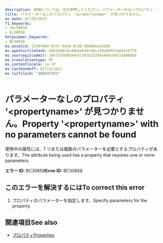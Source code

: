 ```yaml
---
description: 詳細については、次を参照してください。パラメーターのないプロパティ ' <propertyname> ' は見つかりません
title: パラメーターなしのプロパティ '<propertyname>' が見つかりません。
ms.date: 07/20/2015
f1_keywords:
- vbc30658
- bc30658
helpviewer_keywords:
- BC30658
ms.assetid: 225078d4-037c-44e0-8c98-08606ee2d28b
ms.openlocfilehash: 64b3560c8c4064e640c9dcef8a98923a693e5778
ms.sourcegitcommit: 10e719780594efc781b15295e499c66f316068b8
ms.translationtype: MT
ms.contentlocale: ja-JP
ms.lasthandoff: 02/14/2021
ms.locfileid: "100437502"
---
```

# <a name="property-propertyname-with-no-parameters-cannot-be-found"></a><span data-ttu-id="bcaf5-103">パラメーターなしのプロパティ '\<propertyname>' が見つかりません。</span><span class="sxs-lookup"><span data-stu-id="bcaf5-103">Property '\<propertyname>' with no parameters cannot be found</span></span>

<span data-ttu-id="bcaf5-104">使用中の属性には、1 つまたは複数のパラメーターを必要とするプロパティがあります。</span><span class="sxs-lookup"><span data-stu-id="bcaf5-104">The attribute being used has a property that requires one or more parameters.</span></span>  
  
 <span data-ttu-id="bcaf5-105">**エラー ID:** BC30658</span><span class="sxs-lookup"><span data-stu-id="bcaf5-105">**Error ID:** BC30658</span></span>  
  
## <a name="to-correct-this-error"></a><span data-ttu-id="bcaf5-106">このエラーを解決するには</span><span class="sxs-lookup"><span data-stu-id="bcaf5-106">To correct this error</span></span>  
  
1. <span data-ttu-id="bcaf5-107">プロパティのパラメーターを指定します。</span><span class="sxs-lookup"><span data-stu-id="bcaf5-107">Specify parameters for the property.</span></span>  
  
## <a name="see-also"></a><span data-ttu-id="bcaf5-108">関連項目</span><span class="sxs-lookup"><span data-stu-id="bcaf5-108">See also</span></span>

- [<span data-ttu-id="bcaf5-109">プロパティ</span><span class="sxs-lookup"><span data-stu-id="bcaf5-109">Properties</span></span>](../language-reference/properties.md)
